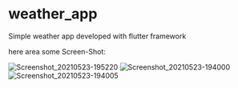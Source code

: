 # weather_app
Simple weather app developed with flutter framework

here area some Screen-Shot:

![Screenshot_20210523-195220](https://user-images.githubusercontent.com/76884551/119274228-c3754400-bc06-11eb-9518-edd138841726.png)
![Screenshot_20210523-194000](https://user-images.githubusercontent.com/76884551/119274232-c5d79e00-bc06-11eb-86f5-cc186ef9a4a8.png)
![Screenshot_20210523-194005](https://user-images.githubusercontent.com/76884551/119274233-c6703480-bc06-11eb-9750-1e9523da2e15.png)
